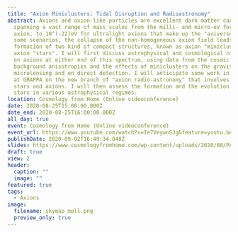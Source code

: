 ```yaml
---
title: "Axion Miniclusters: Tidal Disruption and Radioastronomy"
abstract: Axions and axion-like particles are excellent dark matter candidates,
  spanning a vast range of mass scales from the milli- and micro-eV for the QCD
  axion, to 10^(-22)eV for ultralight axions that make up the "axiverse". In
  some scenarios, the collapse of the non-homogeneous axion field leads to the
  formation of two kind of compact structures, known as axion "miniclusters" and
  axion "stars". I will first discuss astrophysical and cosmological constraints
  on axions at either end of this spectrum, using data from the cosmic microwave
  background anisotropies and the effects of miniclusters on the gravitational
  microlensing and on direct detection. I will anticipate some work in progress
  at GRAPPA on the new branch of "axion radio-astronomy" that involves neutron
  stars and axions. I will then assess the formation and the evolution of axion
  stars in various astrophysical regimes.
location: Cosmology from Home (Online videoconference)
date: 2020-08-25T15:00:00.000Z
date_end: 2020-08-25T16:00:00.000Z
all_day: true
event: Cosmology from Home (Online videoconference)
event_url: https://www.youtube.com/watch?v=Ie7VeywoSJg&feature=youtu.be
publishDate: 2020-09-02T16:49:34.848Z
slides: https://www.cosmologyfromhome.com/wp-content/uploads/2020/08/PAT_Slides_CfH2020_Luca_Visinelli.pdf
draft: true
view: 2
header:
  caption: ""
  image: ""
featured: true
tags:
  - Axions
image:
  filename: skymap_moll.png
  preview_only: true
---
```

